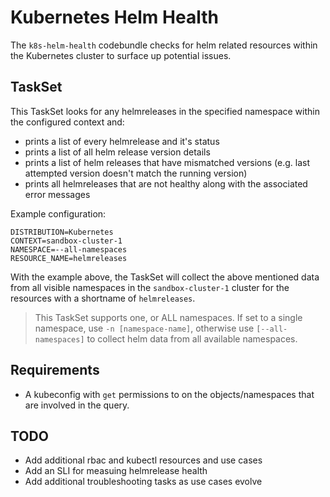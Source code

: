 # Kubernetes Helm Health
The `k8s-helm-health` codebundle checks for helm related resources within the Kubernetes cluster to surface up potential issues. 

## TaskSet
This TaskSet looks for any helmreleases in the specified namespace within the configured context and: 
- prints a list of every helmrelease and it's status
- prints a list of all helm release version details
- prints a list of helm releases that have mismatched versions (e.g. last attempted version doesn't match the running version)
- prints all helmreleases that are not healthy along with the associated error messages

Example configuration: 
```
DISTRIBUTION=Kubernetes
CONTEXT=sandbox-cluster-1
NAMESPACE=--all-namespaces
RESOURCE_NAME=helmreleases
```

With the example above, the TaskSet will collect the above mentioned data from all visible namespaces in the `sandbox-cluster-1` cluster for the resources with a shortname of `helmreleases`. 

> This TaskSet supports one, or ALL namespaces. If set to a single namespace, use `-n [namespace-name]`, otherwise use `[--all-namespaces]` to collect helm data from all available namespaces. 

## Requirements
- A kubeconfig with `get` permissions to on the objects/namespaces that are involved in the query.


## TODO
- Add additional rbac and kubectl resources and use cases
- Add an SLI for measuing helmrelease health
- Add additional troubleshooting tasks as use cases evolve
